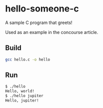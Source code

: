 # hello-someone-c

A sample C program that greets!

Used as an example in the concourse article.

## Build

```sh
gcc hello.c -o hello
```

## Run

```sh
$ ./hello 
Hello, world!
$ ./hello jupiter
Hello, jupiter!
```
